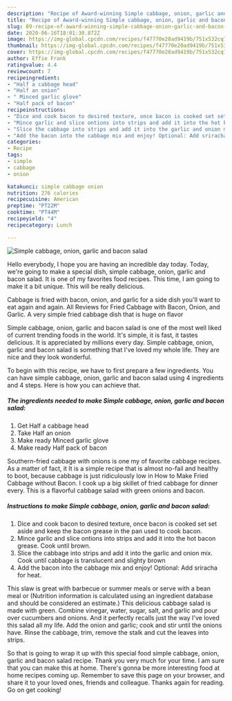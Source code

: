 ```yaml
---
description: "Recipe of Award-winning Simple cabbage, onion, garlic and bacon salad"
title: "Recipe of Award-winning Simple cabbage, onion, garlic and bacon salad"
slug: 89-recipe-of-award-winning-simple-cabbage-onion-garlic-and-bacon-salad
date: 2020-06-16T18:01:30.872Z
image: https://img-global.cpcdn.com/recipes/f47770e20ad9419b/751x532cq70/simple-cabbage-onion-garlic-and-bacon-salad-recipe-main-photo.jpg
thumbnail: https://img-global.cpcdn.com/recipes/f47770e20ad9419b/751x532cq70/simple-cabbage-onion-garlic-and-bacon-salad-recipe-main-photo.jpg
cover: https://img-global.cpcdn.com/recipes/f47770e20ad9419b/751x532cq70/simple-cabbage-onion-garlic-and-bacon-salad-recipe-main-photo.jpg
author: Effie Frank
ratingvalue: 4.4
reviewcount: 7
recipeingredient:
- "Half a cabbage head"
- "Half an onion"
- " Minced garlic glove"
- "Half pack of bacon"
recipeinstructions:
- "Dice and cook bacon to desired texture, once bacon is cooked set set aside and keep the bacon grease in the pan used to cook bacon."
- "Mince garlic and slice ontions into strips and add it into the hot bacon grease. Cook until brown."
- "Slice the cabbage into strips and add it into the garlic and onion mix. Cook until cabbage is translucent and slighty brown"
- "Add the bacon into the cabbage mix and enjoy! Optional: Add sriracha for heat."
categories:
- Recipe
tags:
- simple
- cabbage
- onion

katakunci: simple cabbage onion 
nutrition: 276 calories
recipecuisine: American
preptime: "PT22M"
cooktime: "PT44M"
recipeyield: "4"
recipecategory: Lunch

---
```



![Simple cabbage, onion, garlic and bacon salad](https://img-global.cpcdn.com/recipes/f47770e20ad9419b/751x532cq70/simple-cabbage-onion-garlic-and-bacon-salad-recipe-main-photo.jpg)

Hello everybody, I hope you are having an incredible day today. Today, we're going to make a special dish, simple cabbage, onion, garlic and bacon salad. It is one of my favorites food recipes. This time, I am going to make it a bit unique. This will be really delicious.

Cabbage is fried with bacon, onion, and garlic for a side dish you&#39;ll want to eat again and again. All Reviews for Fried Cabbage with Bacon, Onion, and Garlic. A very simple fried cabbage dish that is huge on flavor

Simple cabbage, onion, garlic and bacon salad is one of the most well liked of current trending foods in the world. It's simple, it is fast, it tastes delicious. It is appreciated by millions every day. Simple cabbage, onion, garlic and bacon salad is something that I've loved my whole life. They are nice and they look wonderful.


To begin with this recipe, we have to first prepare a few ingredients. You can have simple cabbage, onion, garlic and bacon salad using 4 ingredients and 4 steps. Here is how you can achieve that.

<!--inarticleads1-->

##### The ingredients needed to make Simple cabbage, onion, garlic and bacon salad:

1. Get Half a cabbage head
1. Take Half an onion
1. Make ready  Minced garlic glove
1. Make ready Half pack of bacon


Southern-fried cabbage with onions is one my of favorite cabbage recipes. As a matter of fact, it It is a simple recipe that is almost no-fail and healthy to boot, because cabbage is just ridiculously low in How to Make Fried Cabbage without Bacon. I cook up a big skillet of fried cabbage for dinner every. This is a flavorful cabbage salad with green onions and bacon. 

<!--inarticleads2-->

##### Instructions to make Simple cabbage, onion, garlic and bacon salad:

1. Dice and cook bacon to desired texture, once bacon is cooked set set aside and keep the bacon grease in the pan used to cook bacon.
1. Mince garlic and slice ontions into strips and add it into the hot bacon grease. Cook until brown.
1. Slice the cabbage into strips and add it into the garlic and onion mix. Cook until cabbage is translucent and slighty brown
1. Add the bacon into the cabbage mix and enjoy! Optional: Add sriracha for heat.


This slaw is great with barbecue or summer meals or serve with a bean meal or (Nutrition information is calculated using an ingredient database and should be considered an estimate.) This delicious cabbage salad is made with green. Combine vinegar, water, sugar, salt, and garlic and pour over cucumbers and onions. And it perfectly recalls just the way I&#39;ve loved this salad all my life. Add the onion and garlic; cook and stir until the onions have. Rinse the cabbage, trim, remove the stalk and cut the leaves into strips. 

So that is going to wrap it up with this special food simple cabbage, onion, garlic and bacon salad recipe. Thank you very much for your time. I am sure that you can make this at home. There's gonna be more interesting food at home recipes coming up. Remember to save this page on your browser, and share it to your loved ones, friends and colleague. Thanks again for reading. Go on get cooking!
